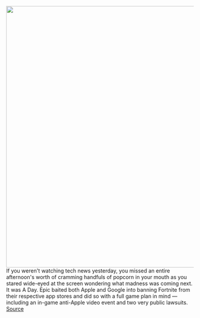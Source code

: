 <img src='https://cdn.vox-cdn.com/thumbor/oaiyhJS1Za3qicVfLvL7r4tjrWg=/0x0:2040x1360/1200x800/filters:focal(857x517:1183x843)/cdn.vox-cdn.com/uploads/chorus_image/image/67203022/acastro_200813_4147_gatedGardens_0001.0.0.jpg' width='700px' /><br/>
If you weren't watching tech news yesterday, you missed an entire afternoon's worth of cramming handfuls of popcorn in your mouth as you stared wide-eyed at the screen wondering what madness was coming next. It was A Day. Epic baited both Apple and Google into banning Fortnite from their respective app stores and did so with a full game plan in mind — including an in-game anti-Apple video event and two very public lawsuits.
<a href='https://www.theverge.com/2020/8/14/21368504/fortnite-apple-google-app-store-brief-incomplete-timeline'> Source <a/>